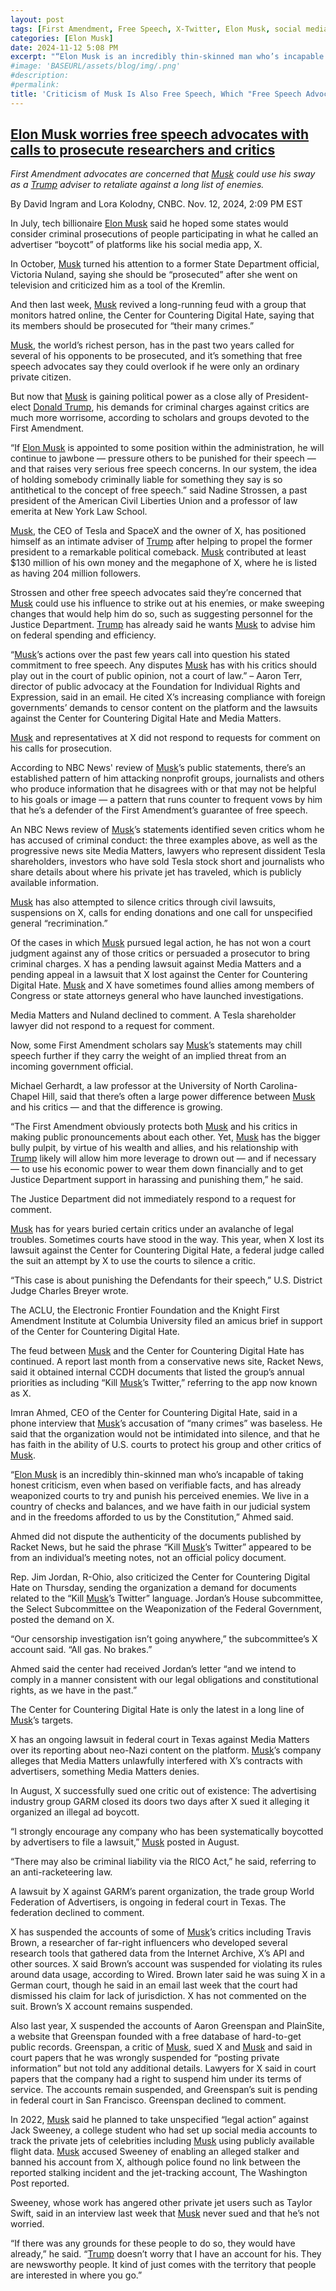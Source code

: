 ```yaml
---
layout: post
tags: [First Amendment, Free Speech, X-Twitter, Elon Musk, social media, politics]
categories: [Elon Musk]
date: 2024-11-12 5:08 PM
excerpt: "“Elon Musk is an incredibly thin-skinned man who’s incapable of taking honest criticism, even when based on verifiable facts, and has already weaponized courts to try and punish his perceived enemies. We live in a country of checks and balances, and we have faith in our judicial system and in the freedoms afforded to us by the Constitution,” Ahmed said."
#image: 'BASEURL/assets/blog/img/.png'
#description:
#permalink:
title: 'Criticism of Musk Is Also Free Speech, Which "Free Speech Advocate" Elon Musk Tries To Silence.'
---
```



## [Elon Musk worries free speech advocates with calls to prosecute researchers and critics](https://www.nbcnews.com/tech/tech-news/elon-musk-worries-free-speech-advocates-calls-prosecute-researchers-cr-rcna179194)

*First Amendment advocates are concerned that [Musk](https://x.com/elonmusk) could use his sway as a [Trump](https://x.com/realdonaldtrump) adviser to retaliate against a long list of enemies.*

By David Ingram and Lora Kolodny, CNBC. Nov. 12, 2024, 2:09 PM EST

In July, tech billionaire [Elon Musk](https://x.com/elonmusk) said he hoped some states would consider criminal prosecutions of people participating in what he called an advertiser “boycott” of platforms like his social media app, X.

In October, [Musk](https://x.com/elonmusk) turned his attention to a former State Department official, Victoria Nuland, saying she should be “prosecuted” after she went on television and criticized him as a tool of the Kremlin.

And then last week, [Musk](https://x.com/elonmusk) revived a long-running feud with a group that monitors hatred online, the Center for Countering Digital Hate, saying that its members should be prosecuted for “their many crimes.”

[Musk](https://x.com/elonmusk), the world’s richest person, has in the past two years called for several of his opponents to be prosecuted, and it’s something that free speech advocates say they could overlook if he were only an ordinary private citizen.

But now that [Musk](https://x.com/elonmusk) is gaining political power as a close ally of President-elect [Donald Trump](https://x.com/realdonaldtrump), his demands for criminal charges against critics are much more worrisome, according to scholars and groups devoted to the First Amendment.

“If [Elon Musk](https://x.com/elonmusk) is appointed to some position within the administration, he will continue to jawbone — pressure others to be punished for their speech — and that raises very serious free speech concerns. In our system, the idea of holding somebody criminally liable for something they say is so antithetical to the concept of free speech.” said Nadine Strossen, a past president of the American Civil Liberties Union and a professor of law emerita at New York Law School.

[Musk](https://x.com/elonmusk), the CEO of Tesla and SpaceX and the owner of X, has positioned himself as an intimate adviser of [Trump](https://x.com/realdonaldtrump) after helping to propel the former president to a remarkable political comeback. [Musk](https://x.com/elonmusk) contributed at least $130 million of his own money and the megaphone of X, where he is listed as having 204 million followers.

Strossen and other free speech advocates said they’re concerned that [Musk](https://x.com/elonmusk) could use his influence to strike out at his enemies, or make sweeping changes that would help him do so, such as suggesting personnel for the Justice Department. [Trump](https://x.com/realdonaldtrump) has already said he wants [Musk](https://x.com/elonmusk) to advise him on federal spending and efficiency.

“[Musk](https://x.com/elonmusk)’s actions over the past few years call into question his stated commitment to free speech. Any disputes [Musk](https://x.com/elonmusk) has with his critics should play out in the court of public opinion, not a court of law.” – Aaron Terr, director of public advocacy at the Foundation for Individual Rights and Expression, said in an email. He cited X’s increasing compliance with foreign governments’ demands to censor content on the platform and the lawsuits against the Center for Countering Digital Hate and Media Matters.

[Musk](https://x.com/elonmusk) and representatives at X did not respond to requests for comment on his calls for prosecution.

According to NBC News' review of [Musk](https://x.com/elonmusk)’s public statements, there’s an established pattern of him attacking nonprofit groups, journalists and others who produce information that he disagrees with or that may not be helpful to his goals or image — a pattern that runs counter to frequent vows by him that he’s a defender of the First Amendment’s guarantee of free speech.

An NBC News review of [Musk](https://x.com/elonmusk)’s statements identified seven critics whom he has accused of criminal conduct: the three examples above, as well as the progressive news site Media Matters, lawyers who represent dissident Tesla shareholders, investors who have sold Tesla stock short and journalists who share details about where his private jet has traveled, which is publicly available information.

[Musk](https://x.com/elonmusk) has also attempted to silence critics through civil lawsuits, suspensions on X, calls for ending donations and one call for unspecified general “recrimination.”

Of the cases in which [Musk](https://x.com/elonmusk) pursued legal action, he has not won a court judgment against any of those critics or persuaded a prosecutor to bring criminal charges. X has a pending lawsuit against Media Matters and a pending appeal in a lawsuit that X lost against the Center for Countering Digital Hate. [Musk](https://x.com/elonmusk) and X have sometimes found allies among members of Congress or state attorneys general who have launched investigations.

Media Matters and Nuland declined to comment. A Tesla shareholder lawyer did not respond to a request for comment.

Now, some First Amendment scholars say [Musk](https://x.com/elonmusk)’s statements may chill speech further if they carry the weight of an implied threat from an incoming government official.

Michael Gerhardt, a law professor at the University of North Carolina-Chapel Hill, said that there’s often a large power difference between [Musk](https://x.com/elonmusk) and his critics — and that the difference is growing.

“The First Amendment obviously protects both [Musk](https://x.com/elonmusk) and his critics in making public pronouncements about each other. Yet, [Musk](https://x.com/elonmusk) has the bigger bully pulpit, by virtue of his wealth and allies, and his relationship with [Trump](https://x.com/realdonaldtrump) likely will allow him more leverage to drown out — and if necessary — to use his economic power to wear them down financially and to get Justice Department support in harassing and punishing them,” he said.

The Justice Department did not immediately respond to a request for comment.

[Musk](https://x.com/elonmusk) has for years buried certain critics under an avalanche of legal troubles. Sometimes courts have stood in the way. This year, when X lost its lawsuit against the Center for Countering Digital Hate, a federal judge called the suit an attempt by X to use the courts to silence a critic.

“This case is about punishing the Defendants for their speech,” U.S. District Judge Charles Breyer wrote.

The ACLU, the Electronic Frontier Foundation and the Knight First Amendment Institute at Columbia University filed an amicus brief in support of the Center for Countering Digital Hate.

The feud between [Musk](https://x.com/elonmusk) and the Center for Countering Digital Hate has continued. A report last month from a conservative news site, Racket News, said it obtained internal CCDH documents that listed the group’s annual priorities as including “Kill [Musk](https://x.com/elonmusk)’s Twitter,” referring to the app now known as X.

Imran Ahmed, CEO of the Center for Countering Digital Hate, said in a phone interview that [Musk](https://x.com/elonmusk)’s accusation of “many crimes” was baseless. He said that the organization would not be intimidated into silence, and that he has faith in the ability of U.S. courts to protect his group and other critics of [Musk](https://x.com/elonmusk).

“[Elon Musk](https://x.com/elonmusk) is an incredibly thin-skinned man who’s incapable of taking honest criticism, even when based on verifiable facts, and has already weaponized courts to try and punish his perceived enemies. We live in a country of checks and balances, and we have faith in our judicial system and in the freedoms afforded to us by the Constitution,” Ahmed said.

Ahmed did not dispute the authenticity of the documents published by Racket News, but he said the phrase “Kill [Musk](https://x.com/elonmusk)’s Twitter” appeared to be from an individual’s meeting notes, not an official policy document.

Rep. Jim Jordan, R-Ohio, also criticized the Center for Countering Digital Hate on Thursday, sending the organization a demand for documents related to the “Kill [Musk](https://x.com/elonmusk)’s Twitter” language. Jordan’s House subcommittee, the Select Subcommittee on the Weaponization of the Federal Government, posted the demand on X.

“Our censorship investigation isn’t going anywhere,” the subcommittee’s X account said. “All gas. No brakes.”

Ahmed said the center had received Jordan’s letter “and we intend to comply in a manner consistent with our legal obligations and constitutional rights, as we have in the past.”

The Center for Countering Digital Hate is only the latest in a long line of [Musk](https://x.com/elonmusk)’s targets.

X has an ongoing lawsuit in federal court in Texas against Media Matters over its reporting about neo-Nazi content on the platform. [Musk](https://x.com/elonmusk)’s company alleges that Media Matters unlawfully interfered with X’s contracts with advertisers, something Media Matters denies.

In August, X successfully sued one critic out of existence: The advertising industry group GARM closed its doors two days after X sued it alleging it organized an illegal ad boycott.

“I strongly encourage any company who has been systematically boycotted by advertisers to file a lawsuit,” [Musk](https://x.com/elonmusk) posted in August.

“There may also be criminal liability via the RICO Act,” he said, referring to an anti-racketeering law.

A lawsuit by X against GARM’s parent organization, the trade group World Federation of Advertisers, is ongoing in federal court in Texas. The federation declined to comment.

X has suspended the accounts of some of [Musk](https://x.com/elonmusk)’s critics including Travis Brown, a researcher of far-right influencers who developed several research tools that gathered data from the Internet Archive, X’s API and other sources. X said Brown’s account was suspended for violating its rules around data usage, according to Wired. Brown later said he was suing X in a German court, though he said in an email last week that the court had dismissed his claim for lack of jurisdiction. X has not commented on the suit. Brown’s X account remains suspended.

Also last year, X suspended the accounts of Aaron Greenspan and PlainSite, a website that Greenspan founded with a free database of hard-to-get public records. Greenspan, a critic of [Musk](https://x.com/elonmusk), sued X and [Musk](https://x.com/elonmusk) and said in court papers that he was wrongly suspended for “posting private information” but not told any additional details. Lawyers for X said in court papers that the company had a right to suspend him under its terms of service. The accounts remain suspended, and Greenspan’s suit is pending in federal court in San Francisco. Greenspan declined to comment.

In 2022, [Musk](https://x.com/elonmusk) said he planned to take unspecified “legal action” against Jack Sweeney, a college student who had set up social media accounts to track the private jets of celebrities including [Musk](https://x.com/elonmusk) using publicly available flight data. [Musk](https://x.com/elonmusk) accused Sweeney of enabling an alleged stalker and banned his account from X, although police found no link between the reported stalking incident and the jet-tracking account, The Washington Post reported.

Sweeney, whose work has angered other private jet users such as Taylor Swift, said in an interview last week that [Musk](https://x.com/elonmusk) never sued and that he’s not worried.

“If there was any grounds for these people to do so, they would have already,” he said. “[Trump](https://x.com/realdonaldtrump) doesn’t worry that I have an account for his. They are newsworthy people. It kind of just comes with the territory that people are interested in where you go.”



